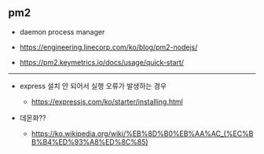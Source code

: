 ## pm2

- daemon process manager

- https://engineering.linecorp.com/ko/blog/pm2-nodejs/

- https://pm2.keymetrics.io/docs/usage/quick-start/

--- 

- express 설치 안 되어서 실행 오류가 발생하는 경우 

    - https://expressjs.com/ko/starter/installing.html

- 데몬화??

    - https://ko.wikipedia.org/wiki/%EB%8D%B0%EB%AA%AC_(%EC%BB%B4%ED%93%A8%ED%8C%85)
